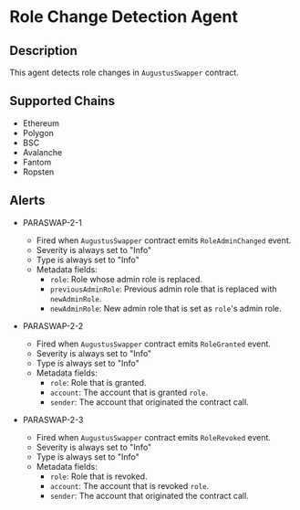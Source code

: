 # Role Change Detection Agent

## Description

This agent detects role changes in `AugustusSwapper` contract.

## Supported Chains

- Ethereum
- Polygon
- BSC
- Avalanche
- Fantom
- Ropsten

## Alerts

- PARASWAP-2-1

  - Fired when `AugustusSwapper` contract emits `RoleAdminChanged` event.
  - Severity is always set to "Info"
  - Type is always set to "Info"
  - Metadata fields:
    - `role`: Role whose admin role is replaced.
    - `previousAdminRole`: Previous admin role that is replaced with `newAdminRole`.
    - `newAdminRole`: New admin role that is set as `role`'s admin role.

- PARASWAP-2-2

  - Fired when `AugustusSwapper` contract emits `RoleGranted` event.
  - Severity is always set to "Info"
  - Type is always set to "Info"
  - Metadata fields:
    - `role`: Role that is granted.
    - `account`: The account that is granted `role`.
    - `sender`: The account that originated the contract call.

- PARASWAP-2-3
  - Fired when `AugustusSwapper` contract emits `RoleRevoked` event.
  - Severity is always set to "Info"
  - Type is always set to "Info"
  - Metadata fields:
    - `role`: Role that is revoked.
    - `account`: The account that is revoked `role`.
    - `sender`: The account that originated the contract call.
